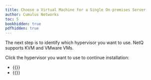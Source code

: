 ```yaml
---
title: Choose a Virtual Machine for a Single On-premises Server
author: Cumulus Networks
toc: 5
bookhidden: true
pdfhidden: true
---
```

The next step is to identify which hypervisor you want to use. NetQ supports KVM and VMware VMs.

Click the hypervisor you want to use to continue installation:

- {{<link title="Set Up Your KVM Virtual Machine for a Single On-premises Server" text="Use KVM">}}
- {{<link title="Set Up Your VMware Virtual Machine for a Single On-premises Server" text="Use VMware">}}
